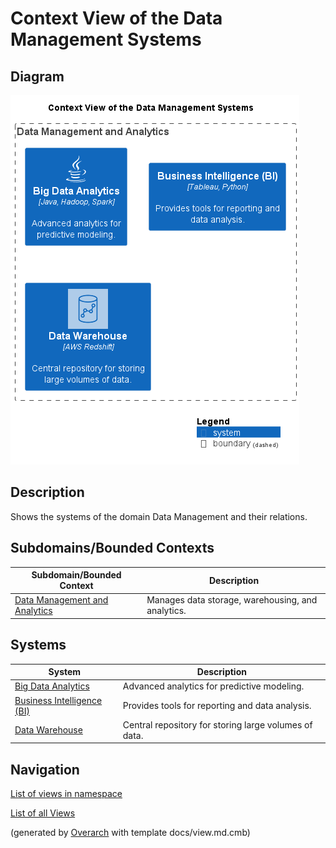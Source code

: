 # Context View of the Data Management Systems

## Diagram
![Context View of the Data Management Systems](../../mybank/data-management/context-view.png)

## Description
Shows the systems of the domain Data Management and their relations.

## Subdomains/Bounded Contexts
| Subdomain/Bounded Context | Description |
|---|---|
| [Data Management and Analytics](../../mybank/data-management/context-boundary.md)| Manages data storage, warehousing, and analytics. |

## Systems
| System | Description |
|---|---|
| [Big Data Analytics](../../mybank/data-management/big-data-analytics-system.md)| Advanced analytics for predictive modeling. |
| [Business Intelligence (BI)](../../mybank/data-management/business-intelligence-system.md)| Provides tools for reporting and data analysis. |
| [Data Warehouse](../../mybank/data-management/data-warehouse-system.md)| Central repository for storing large volumes of data. |

## Navigation
[List of views in namespace](./views-in-namespace.md)

[List of all Views](../../views.md)


(generated by [Overarch](https://github.com/soulspace-org/overarch) with template docs/view.md.cmb)

